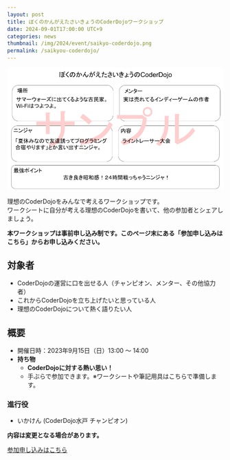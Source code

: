 ```yaml
---
layout: post
title: ぼくのかんがえたさいきょうのCoderDojoワークショップ
date: 2024-09-01T17:00:00 UTC+9
categories: news
thumbnail: /img/2024/event/saikyo-coderdojo.png
permalink: /saikyou-coderdojo/
---
```


![](/img/2024/event/saikyo-coderdojo.png)

理想のCoderDojoをみんなで考えるワークショップです。<br />
ワークシートに自分が考える理想のCoderDojoを書いて、他の参加者とシェアしましょう。<br />

**本ワークショップは事前申し込み制です。このページ末にある「参加申し込みはこちら」からお申し込みください。**<br />

## 対象者
- CoderDojoの運営に口を出せる人（チャンピオン、メンター、その他協力者）
- これからCoderDojoを立ち上げたいと思っている人
- 理想のCoderDojoについて熱く語りたい人


## 概要
- 開催日時：2023年9月15日（日）13:00 ～ 14:00
- **持ち物**
    - **CoderDojoに対する熱い思い！**
    - 手ぶらで参加できます。※ワークシートや筆記用具はこちらで準備します。

### 進行役
- いかけん (CoderDojo水戸 チャンピオン) 

**内容は変更となる場合があります。**

<div class='framed_button'>
    <a href='TODO' target='_blank'>参加申し込みはこちら</a>
</div>

